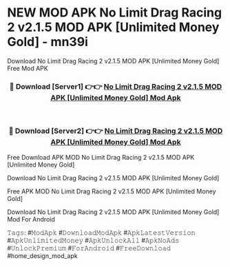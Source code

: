 # NEW MOD APK No Limit Drag Racing 2 v2.1.5 MOD APK [Unlimited Money Gold] - mn39i
Download No Limit Drag Racing 2 v2.1.5 MOD APK [Unlimited Money Gold] Free Mod APK

<div align="center">
<h3>🔴 Download [Server1] 👉👉 <a href="https://apk-comot.site?title=No_Limit_Drag_Racing_2_v2.1.5_MOD_APK_[Unlimited_Money_Gold]">No Limit Drag Racing 2 v2.1.5 MOD APK [Unlimited Money Gold] Mod Apk</a></h3><br>

<h3>🔴 Download [Server2] 👉👉 <a href="https://apk-comot.site?title=No_Limit_Drag_Racing_2_v2.1.5_MOD_APK_[Unlimited_Money_Gold]">No Limit Drag Racing 2 v2.1.5 MOD APK [Unlimited Money Gold] Mod Apk</a></h3>
</div>


Free Download APK MOD No Limit Drag Racing 2 v2.1.5 MOD APK [Unlimited Money Gold]

Download No Limit Drag Racing 2 v2.1.5 MOD APK [Unlimited Money Gold] 

Free APK MOD No Limit Drag Racing 2 v2.1.5 MOD APK [Unlimited Money Gold] 

Download No Limit Drag Racing 2 v2.1.5 MOD APK [Unlimited Money Gold] Mod For Android

𝚃𝚊𝚐𝚜: #𝙼𝚘𝚍𝙰𝚙𝚔 #𝙳𝚘𝚠𝚗𝚕𝚘𝚊𝚍𝙼𝚘𝚍𝙰𝚙𝚔 #𝙰𝚙𝚔𝙻𝚊𝚝𝚎𝚜𝚝𝚅𝚎𝚛𝚜𝚒𝚘𝚗 #𝙰𝚙𝚔𝚄𝚗𝚕𝚒𝚖𝚒𝚝𝚎𝚍𝙼𝚘𝚗𝚎𝚢 #𝙰𝚙𝚔𝚄𝚗𝚕𝚘𝚌𝚔𝙰𝚕𝚕 #𝙰𝚙𝚔𝙽𝚘𝙰𝚍𝚜 #𝚄𝚗𝚕𝚘𝚌𝚔𝙿𝚛𝚎𝚖𝚒𝚞𝚖 #𝙵𝚘𝚛𝙰𝚗𝚍𝚛𝚘𝚒𝚍 #𝙵𝚛𝚎𝚎𝙳𝚘𝚠𝚗𝚕𝚘𝚊𝚍 #home_design_mod_apk